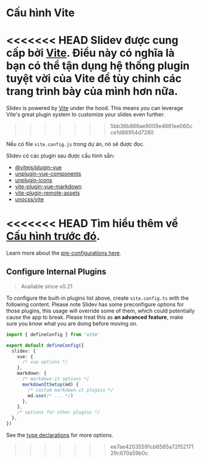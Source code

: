 # Cấu hình Vite

<Environment type="node" />

<<<<<<< HEAD
Slidev được cung cấp bởi [Vite](http://vitejs.dev/). Điều này có nghĩa là bạn có thể tận dụng hệ thống plugin tuyệt vời của Vite để tùy chỉnh các trang trình bày của mình hơn nữa.
=======
Slidev is powered by [Vite](https://vitejs.dev/) under the hood. This means you can leverage Vite's great plugin system to customize your slides even further.
>>>>>>> 5bb36b886ae9009e4661ee060cce1d86954d7280

Nếu có file `vite.config.js` trong dự án, nó sẽ được đọc.

Slidev có các plugin sau được cấu hình sẵn:

- [@vitejs/plugin-vue](https://github.com/vitejs/vite/tree/main/packages/plugin-vue)
- [unplugin-vue-components](https://github.com/antfu/unplugin-vue-components)
- [unplugin-icons](https://github.com/antfu/unplugin-icons)
- [vite-plugin-vue-markdown](https://github.com/antfu/vite-plugin-vue-markdown)
- [vite-plugin-remote-assets](https://github.com/antfu/vite-plugin-remote-assets)
- [unocss/vite](https://github.com/unocss/unocss/tree/main/packages/vite)

<<<<<<< HEAD
Tìm hiểu thêm về [Cấu hình trước đó](https://github.com/slidevjs/slidev/blob/main/packages/slidev/node/plugins/preset.ts).
=======
Learn more about the [pre-configurations here](https://github.com/slidevjs/slidev/blob/main/packages/slidev/node/plugins/preset.ts).

## Configure Internal Plugins

> Available since v0.21

To configure the built-in plugins list above, create `vite.config.ts` with the following content. Please note Slidev has some preconfigure options for those plugins, this usage will override some of them, which could potentially cause the app to break. Please treat this as **an advanced feature**, make sure you know what you are doing before moving on.

```ts
import { defineConfig } from 'vite'

export default defineConfig({
  slidev: {
    vue: {
      /* vue options */
    },
    markdown: {
      /* markdown-it options */
      markdownItSetup(md) {
        /* custom markdown-it plugins */
        md.use(/* ... */)
      },
    },
    /* options for other plugins */
  },
})
```

See the [type declarations](https://github.com/slidevjs/slidev/blob/main/packages/slidev/node/options.ts#L50) for more options.
>>>>>>> ee7ae42035591cb6565a72f5217129c670a59b0c
